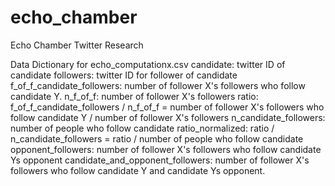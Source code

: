 # echo_chamber
Echo Chamber Twitter Research

Data Dictionary for echo_computationx.csv
candidate: twitter ID of candidate
followers: twitter ID for follower of candidate
f_of_f_candidate_followers: number of follower X's followers who follow candidate Y. 
n_f_of_f: number of follower X's followers
ratio: f_of_f_candidate_followers / n_f_of_f 
       = number of follower X's followers who follow candidate Y / number of follower X's followers
n_candidate_followers: number of people who follow candidate
ratio_normalized: ratio / n_candidate_followers = ratio / number of people who follow candidate
opponent_followers: number of follower X's followers who follow candidate Ys opponent
candidate_and_opponent_followers: number of follower X's followers who follow candidate Y and candidate Ys opponent. 
